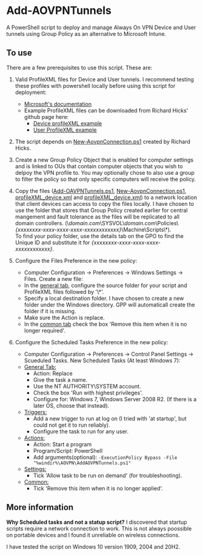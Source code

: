 # Add-AOVPNTunnels
A PowerShell script to deploy and manage Always On VPN Device and User tunnels using Group Policy as an alternative to Microsoft Intune.

## To use
There are a few prerequisites to use this script. These are:
1. Valid ProfileXML files for Device and User tunnels. I recommend testing these profiles with powershell locally before using this script for deployment:
   * [Microsoft's documentation](https://docs.microsoft.com/en-us/windows-server/remote/remote-access/vpn/always-on-vpn/deploy/vpn-deploy-client-vpn-connections)
   * Example ProfileXML files can be downloaded from Richard Hicks' github page here:
     * [Device profileXML example](https://github.com/richardhicks/aovpn/blob/master/ProfileXML_Device.xml)
     * [User ProfileXML example](https://github.com/richardhicks/aovpn/blob/master/ProfileXML_User.xml)  
3. The script depends on [New-AovpnConnection.ps1](https://github.com/richardhicks/aovpn/blob/master/New-AovpnConnection.ps1) created by Richard Hicks.

3. Create a new Group Policy Object that is enabled for computer settings and is linked to OUs that contain computer objects that you wish to delpoy the VPN profile to. You may optionally chose to also use a group to filter the policy so that only specific computers will receive the policy.  
4. Copy the files ([Add-OAVPNTunnels.ps1](https://github.com/bennyguk/Add-AOVPNTunnels/blob/main/Add-AOVPNTunnels.ps1), [New-AovpnConnection.ps1](https://github.com/richardhicks/aovpn/blob/master/New-AovpnConnection.ps1), [profileXML_device.xml](https://github.com/richardhicks/aovpn/blob/master/ProfileXML_Device.xml) and [profileXML_device.xml](https://github.com/richardhicks/aovpn/blob/master/ProfileXML_User.xml)) to a network location that client devices can access to copy the files locally. I have chosen to use the folder that stores that Group Policy created earlier for central mangement and fault tolerance as the files will be replicated to all domain controllers. (\\*domain.com*\\SYSVOL\\*domain.com*\\Policies\\*{xxxxxxxx-xxxx-xxxx-xxxx-xxxxxxxxxxxx}*\\Machine\\Scripts\\*).  
To find your policy folder, use the details tab on the GPO to find the Unique ID and substitute it for *{xxxxxxxx-xxxx-xxxx-xxxx-xxxxxxxxxxxx}*.
6. Configure the Files Preference in the new policy:
   * Computer Configuration -> Preferences -> Windows Settings -> Files. Create a new file:
   * In the [general tab](/images/GPPCreateFileGeneral.JPG?raw=true "GPP Files general tab"), configure the source folder for your script and ProfileXML files followed by '\\*'.
   * Specify a local destination folder. I have chosen to create a new folder under the Windows directory. GPP will automaticall create the folder if it is missing.
   * Make sure the Action is replace.
   * In the [common tab](/images/GPPCreateFileCommon.JPG?raw=true "GPP Files common tab") check the box 'Remove this item when it is no longer required'.

6. Configure the Scheduled Tasks Preference in the new policy:
   * Computer Configuration -> Preferences -> Control Panel Settings -> Scueduled Tasks. New Scheduled Tasks (At least Windows 7):
   * [General Tab:](/images/GPPTasksGeneral.JPG?raw=true "GPP Files general tab")
     * Action: Replace
     * Give the task a name.
     * Use the NT AUTHORITY\SYSTEM account.
     * Check the box 'Run with highest privileges'.
     * Configure for: Windows 7, Windows Server 2008 R2. (If there is a later OS, choose that instead).  
   * [Triggers:](/images/GPPTasksTriggers.JPG?raw=true "GPP Files common tab")
     * Add a new trigger to run at log on (I tried with 'at startup', but could not get it to run reliably).
     * Configure the task to run for any user.  
   * [Actions:](/images/GPPTasksActions.JPG?raw=true "GPP Files common tab")
     * Action: Start a program
     * Program/Script: PowerShell
     * Add arguments(optional): `-ExecutionPolicy Bypass -File "%windir%\AOVPN\AddAOVPNTunnels.ps1"`  
   * [Settings:](/images/GPPTasksSettings.JPG?raw=true "GPP Files common tab")
     * Tick 'Allow task to be run on demand' (for troubleshooting).  
   * [Common:](/images/GPPTasksCommon.JPG?raw=true "GPP Files common tab")
     * Tick 'Remove this item when it is no longer applied'.  

## More information
**Why Scheduled tasks and not a statup script?** 
I discovered that startup scripts require a network connection to work. This is not always poossible on portable devices and I found it unreliable on wireless connections.

I have tested the script on Windows 10 version 1909, 2004 and 20H2.
